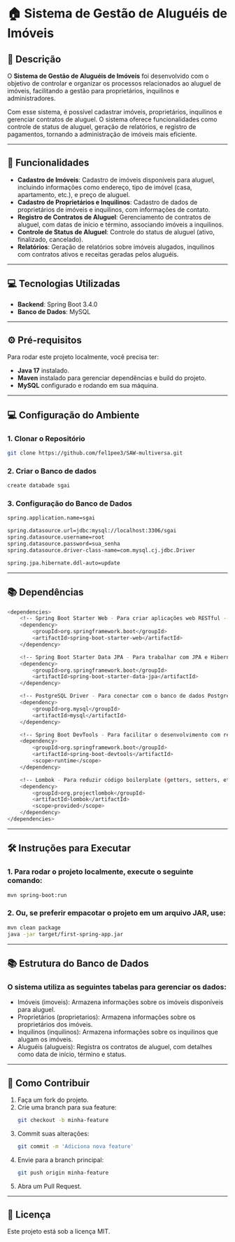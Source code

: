 # 🏠 **Sistema de Gestão de Aluguéis de Imóveis**

## 📖 **Descrição**

O **Sistema de Gestão de Aluguéis de Imóveis** foi desenvolvido com o objetivo de controlar e organizar os processos relacionados ao aluguel de imóveis, facilitando a gestão para proprietários, inquilinos e administradores.

Com esse sistema, é possível cadastrar imóveis, proprietários, inquilinos e gerenciar contratos de aluguel. O sistema oferece funcionalidades como controle de status de aluguel, geração de relatórios, e registro de pagamentos, tornando a administração de imóveis mais eficiente.

---

## 🚀 **Funcionalidades**

- **Cadastro de Imóveis**: Cadastro de imóveis disponíveis para aluguel, incluindo informações como endereço, tipo de imóvel (casa, apartamento, etc.), e preço de aluguel.
- **Cadastro de Proprietários e Inquilinos**: Cadastro de dados de proprietários de imóveis e inquilinos, com informações de contato.
- **Registro de Contratos de Aluguel**: Gerenciamento de contratos de aluguel, com datas de início e término, associando imóveis a inquilinos.
- **Controle de Status de Aluguel**: Controle do status de aluguel (ativo, finalizado, cancelado).
- **Relatórios**: Geração de relatórios sobre imóveis alugados, inquilinos com contratos ativos e receitas geradas pelos aluguéis.

---

## 💻 **Tecnologias Utilizadas**

- **Backend**: Spring Boot 3.4.0
- **Banco de Dados**: MySQL

---

## ⚙️ **Pré-requisitos**

Para rodar este projeto localmente, você precisa ter:

- **Java 17** instalado.
- **Maven** instalado para gerenciar dependências e build do projeto.
- **MySQL** configurado e rodando em sua máquina.

---

## 💻 **Configuração do Ambiente**

### 1. Clonar o Repositório

```bash
git clone https://github.com/fel1pee3/SAW-multiversa.git
```

### 2. Criar o Banco de dados

```bash
create databade sgai
```

### 3. Configuração do Banco de Dados

```bash
spring.application.name=sgai

spring.datasource.url=jdbc:mysql://localhost:3306/sgai
spring.datasource.username=root
spring.datasource.password=sua_senha
spring.datasource.driver-class-name=com.mysql.cj.jdbc.Driver

spring.jpa.hibernate.ddl-auto=update
```

---

## 📚 **Dependências**

```bash
<dependencies>
    <!-- Spring Boot Starter Web - Para criar aplicações web RESTful -->
    <dependency>
        <groupId>org.springframework.boot</groupId>
        <artifactId>spring-boot-starter-web</artifactId>
    </dependency>

    <!-- Spring Boot Starter Data JPA - Para trabalhar com JPA e Hibernate -->
    <dependency>
        <groupId>org.springframework.boot</groupId>
        <artifactId>spring-boot-starter-data-jpa</artifactId>
    </dependency>

    <!-- PostgreSQL Driver - Para conectar com o banco de dados PostgreSQL -->
    <dependency>
        <groupId>org.mysql</groupId>
        <artifactId>mysql</artifactId>
    </dependency>

    <!-- Spring Boot DevTools - Para facilitar o desenvolvimento com reinicializações rápidas -->
    <dependency>
        <groupId>org.springframework.boot</groupId>
        <artifactId>spring-boot-devtools</artifactId>
        <scope>runtime</scope>
    </dependency>

    <!-- Lombok - Para reduzir código boilerplate (getters, setters, etc.) -->
    <dependency>
        <groupId>org.projectlombok</groupId>
        <artifactId>lombok</artifactId>
        <scope>provided</scope>
    </dependency>
</dependencies>
```

---

## 🛠 **Instruções para Executar**

### 1. Para rodar o projeto localmente, execute o seguinte comando:

```bash
mvn spring-boot:run
```

### 2. Ou, se preferir empacotar o projeto em um arquivo JAR, use:

```bash
mvn clean package
java -jar target/first-spring-app.jar
```

---

## 📚 **Estrutura do Banco de Dados**

### O sistema utiliza as seguintes tabelas para gerenciar os dados:

 - Imóveis (imoveis): Armazena informações sobre os imóveis disponíveis para aluguel.
 - Proprietários (proprietarios): Armazena informações sobre os proprietários dos imóveis.
 - Inquilinos (inquilinos): Armazena informações sobre os inquilinos que alugam os imóveis.
 - Aluguéis (alugueis): Registra os contratos de aluguel, com detalhes como data de início, término e status.

---

## 📝 **Como Contribuir**

1. Faça um fork do projeto.
2. Crie uma branch para sua feature:
   ```bash
   git checkout -b minha-feature
   ```
3. Commit suas alterações:
   ```bash
   git commit -m 'Adiciona nova feature'
   ```
4. Envie para a branch principal:
   ```bash
   git push origin minha-feature
   ```
5. Abra um Pull Request.

---

## 📄  **Licença**

Este projeto está sob a licença MIT.
